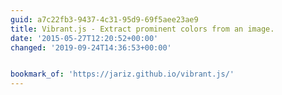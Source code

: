 ```yaml
---
guid: a7c22fb3-9437-4c31-95d9-69f5aee23ae9
title: Vibrant.js - Extract prominent colors from an image.
date: '2015-05-27T12:20:52+00:00'
changed: '2019-09-24T14:36:53+00:00'


bookmark_of: 'https://jariz.github.io/vibrant.js/'
---
```




